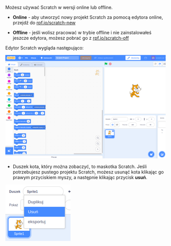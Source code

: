 Możesz używać Scratch w wersji online lub offline.

+ **Online** - aby utworzyć nowy projekt Scratch za pomocą edytora online, przejdź do <a href="https://rpf.io/scratch-new" target="_blank">rpf.io/scratch-new</a>

+ **Offline** - jeśli wolisz pracować w trybie offline i nie zainstalowałeś jeszcze edytora, możesz pobrać go z <a href="https://rpf.io/scratch-off" target="_blank">rpf.io/scratch-off</a>

Edytor Scratch wygląda następująco:

![zrzut ekranu](images/scratch-editor.png)

+ Duszek kota, który można zobaczyć, to maskotka Scratch. Jeśli potrzebujesz pustego projektu Scratch, możesz usunąć kota klikając go prawym przyciskiem myszy, a następnie klikając przycisk **usuń**.

![zrzut ekranu](images/delete.png)
